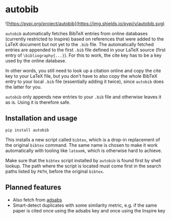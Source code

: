 # autobib

![https://pypi.org/project/autobib](https://img.shields.io/pypi/v/autobib.svg)

`autobib` automatically fetches BibTeX entries from online databases (currently restricted to Inspire) based on references that were added to the LaTeX document but not yet to the `.bib` file. The automatically fetched entries are appended to the first `.bib` file defined in your LaTeX source (first entry of `\bibliography{...}`). For this to work, the cite key has to be a key used by the online database.

In other words, you still need to look up a citation online and copy the cite key to your LaTeX file, but you don't have to also copy the whole BibTeX entry to your local `.bib` file (essentially adding it twice), since `autobib` does the latter for you.

`autobib` only appends new entries to your `.bib` file and otherwise leaves it as is. Using it is therefore safe.

## Installation and usage

`pip install autobib`

This installs a new script called `bibtex`, which is a drop-in replacement of the original `bibtex` command. The same name is chosen to make it work automatically with tooling like `latexmk`, which is otherwise hard to achieve.

Make sure that the `bibtex` script installed by `autobib` is found first by shell lookup. The path where the script is located must come first in the search paths listed by `PATH`, before the original `bibtex`.

## Planned features

- Also fetch from [adsabs](https://ui.adsabs.harvard.edu/)
- Smart-detect duplicates with some similarity metric, e.g. if the same paper is cited once using the adsabs key and once using the Inspire key
